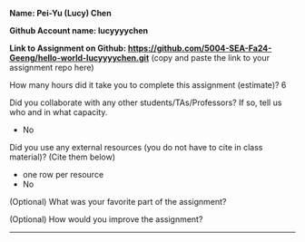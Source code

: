 **Name: Pei-Yu (Lucy) Chen**

**Github Account name: lucyyyychen**

**Link to Assignment on Github: https://github.com/5004-SEA-Fa24-Geeng/hello-world-lucyyyychen.git**  (copy and paste the link to your assignment repo here)

How many hours did it take you to complete this assignment (estimate)? 6

Did you collaborate with any other students/TAs/Professors? If so, tell us who and in what
capacity. 
* No

  
Did you use any external resources (you do not have to cite in class material)? (Cite them below)

* one row per resource
* No


(Optional) What was your favorite part of the assignment?

(Optional) How would you improve the assignment?

---
